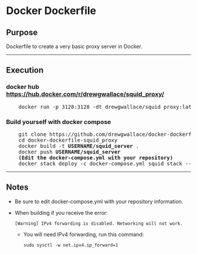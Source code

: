 # Docker Dockerfile



## Purpose
  Dockerfile to create a very basic proxy server in Docker.
  
----

## Execution

### docker hub <br> https://hub.docker.com/r/drewgwallace/squid_proxy/
<pre>
    docker run -p 3128:3128 -dt drewgwallace/squid_proxy:latest
</pre>
### Build yourself with docker compose
<pre>
    git clone https://github.com/drewgwallace/docker-dockerfile-squid_proxy.git
    cd docker-dockerfile-squid_proxy
    docker build -t <b>USERNAME/squid_server</b> .
    docker push <b>USERNAME/squid_server</b>
    <b>(Edit the docker-compose.yml with your repository)</b>
    docker stack deploy -c docker-compose.yml squid_stack --with-registry-auth
</pre>   


----

## Notes
+ Be sure to edit docker-compose.yml with your repository information.
+ When building if you receive the error:

      [Warning] IPv4 forwarding is disabled. Networking will not work.
      
  + You will need IPv4 forwarding, run this command:

        sudo sysctl -w net.ipv4.ip_forward=1
